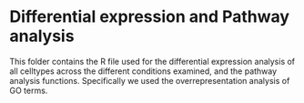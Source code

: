 # Differential expression and Pathway analysis

This folder contains the R file used for the differential expression analysis of all celltypes across the different conditions examined, and the pathway analysis functions. Specifically we used the overrepresentation analysis of GO terms.